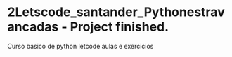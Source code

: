 # 2Letscode_santander_Pythonestravancadas - Project finished.
Curso basico de python letcode aulas e exercicios
